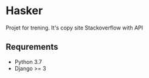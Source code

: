Hasker
==============
Projet for trening. It's copy site Stackoverflow with API

Requrements
--------------
* Python 3.7
* Django >= 3
